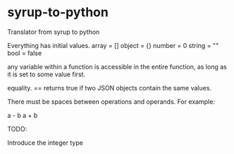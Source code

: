 syrup-to-python
===============

Translator from syrup to python

Everything has initial values.
array = []
object = {}
number = 0
string = ""
bool = false

any variable within a function is accessible in the entire function, as long as it is set to some value first.

equality. == returns true if two JSON objects contain the same values.

There must be spaces between operations and operands. For example:

a - b
a + b

TODO:

Introduce the integer type
